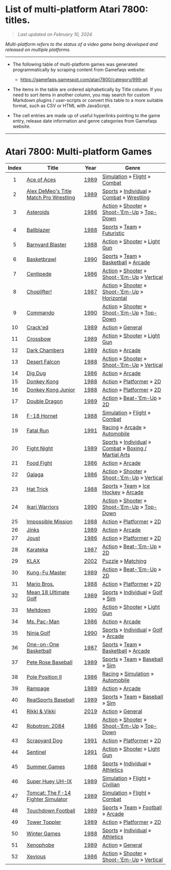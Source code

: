 ﻿# List of multi-platform Atari 7800∶ titles.

> *Last updated on February 10, 2024*

_Multi-platform refers to the status of a video game being developed and released on multiple platforms._

-----------------------------

 - The following table of multi-platform games was generated programmatically by scraping content from Gamefaqs website: 

    - https://gamefaqs.gamespot.com/atari7800/category/999-all
      
 - The items in the table are ordered alphabetically by Title column. If you need to sort items in another column, you may search for custom Markdown plugins / user-scripts or convert this table to a more suitable format, such as CSV or HTML with JavaScript.

 - The cell entries are made up of useful hyperlinks pointing to the game entry, release date information and genre categories from Gamefaqs website.

-----------------------------
# Atari 7800∶ Multi-platform Games
|Index|Title|Year|Genre|
|:--:|--|--|--|
|1|<a href="https://gamefaqs.gamespot.com/atari7800/585374-ace-of-aces" target="_blank" rel="noopener noreferrer">Ace of Aces</a>|<a href="https://gamefaqs.gamespot.com/atari7800/585374-ace-of-aces/data" target="_blank" rel="noopener noreferrer">1989</a>|<a href="https://gamefaqs.gamespot.com/atari7800/category/46-simulation" target="_blank" rel="noopener noreferrer">Simulation</a> &raquo; <a href="https://gamefaqs.gamespot.com/atari7800/category/68-simulation-flight" target="_blank" rel="noopener noreferrer">Flight</a> &raquo; <a href="https://gamefaqs.gamespot.com/atari7800/category/130-simulation-flight-combat" target="_blank" rel="noopener noreferrer">Combat</a>|
|2|<a href="https://gamefaqs.gamespot.com/atari7800/585433-alex-demeos-title-match-pro-wrestling" target="_blank" rel="noopener noreferrer">Alex DeMeo's Title Match Pro Wrestling</a>|<a href="https://gamefaqs.gamespot.com/atari7800/585433-alex-demeos-title-match-pro-wrestling/data" target="_blank" rel="noopener noreferrer">1989</a>|<a href="https://gamefaqs.gamespot.com/atari7800/category/43-sports" target="_blank" rel="noopener noreferrer">Sports</a> &raquo; <a href="https://gamefaqs.gamespot.com/atari7800/category/92-sports-individual" target="_blank" rel="noopener noreferrer">Individual</a> &raquo; <a href="https://gamefaqs.gamespot.com/atari7800/category/312-sports-individual-combat" target="_blank" rel="noopener noreferrer">Combat</a> &raquo; <a href="https://gamefaqs.gamespot.com/atari7800/category/93-sports-individual-combat-wrestling" target="_blank" rel="noopener noreferrer">Wrestling</a>|
|3|<a href="https://gamefaqs.gamespot.com/atari7800/585376-asteroids" target="_blank" rel="noopener noreferrer">Asteroids</a>|<a href="https://gamefaqs.gamespot.com/atari7800/585376-asteroids/data" target="_blank" rel="noopener noreferrer">1986</a>|<a href="https://gamefaqs.gamespot.com/atari7800/category/54-action" target="_blank" rel="noopener noreferrer">Action</a> &raquo; <a href="https://gamefaqs.gamespot.com/atari7800/category/55-action-shooter" target="_blank" rel="noopener noreferrer">Shooter</a> &raquo; <a href="https://gamefaqs.gamespot.com/atari7800/category/313-action-shooter-shoot-em-up" target="_blank" rel="noopener noreferrer">Shoot-&#039;Em-Up</a> &raquo; <a href="https://gamefaqs.gamespot.com/atari7800/category/272-action-shooter-shoot-em-up-top-down" target="_blank" rel="noopener noreferrer">Top-Down</a>|
|4|<a href="https://gamefaqs.gamespot.com/atari7800/585377-ballblazer" target="_blank" rel="noopener noreferrer">Ballblazer</a>|<a href="https://gamefaqs.gamespot.com/atari7800/585377-ballblazer/data" target="_blank" rel="noopener noreferrer">1988</a>|<a href="https://gamefaqs.gamespot.com/atari7800/category/43-sports" target="_blank" rel="noopener noreferrer">Sports</a> &raquo; <a href="https://gamefaqs.gamespot.com/atari7800/category/91-sports-team" target="_blank" rel="noopener noreferrer">Team</a> &raquo; <a href="https://gamefaqs.gamespot.com/atari7800/category/107-sports-team-futuristic" target="_blank" rel="noopener noreferrer">Futuristic</a>|
|5|<a href="https://gamefaqs.gamespot.com/atari7800/585378-barnyard-blaster" target="_blank" rel="noopener noreferrer">Barnyard Blaster</a>|<a href="https://gamefaqs.gamespot.com/atari7800/585378-barnyard-blaster/data" target="_blank" rel="noopener noreferrer">1988</a>|<a href="https://gamefaqs.gamespot.com/atari7800/category/54-action" target="_blank" rel="noopener noreferrer">Action</a> &raquo; <a href="https://gamefaqs.gamespot.com/atari7800/category/55-action-shooter" target="_blank" rel="noopener noreferrer">Shooter</a> &raquo; <a href="https://gamefaqs.gamespot.com/atari7800/category/239-action-shooter-light-gun" target="_blank" rel="noopener noreferrer">Light Gun</a>|
|6|<a href="https://gamefaqs.gamespot.com/atari7800/585379-basketbrawl" target="_blank" rel="noopener noreferrer">Basketbrawl</a>|<a href="https://gamefaqs.gamespot.com/atari7800/585379-basketbrawl/data" target="_blank" rel="noopener noreferrer">1990</a>|<a href="https://gamefaqs.gamespot.com/atari7800/category/43-sports" target="_blank" rel="noopener noreferrer">Sports</a> &raquo; <a href="https://gamefaqs.gamespot.com/atari7800/category/91-sports-team" target="_blank" rel="noopener noreferrer">Team</a> &raquo; <a href="https://gamefaqs.gamespot.com/atari7800/category/95-sports-team-basketball" target="_blank" rel="noopener noreferrer">Basketball</a> &raquo; <a href="https://gamefaqs.gamespot.com/atari7800/category/202-sports-team-basketball-arcade" target="_blank" rel="noopener noreferrer">Arcade</a>|
|7|<a href="https://gamefaqs.gamespot.com/atari7800/585380-centipede" target="_blank" rel="noopener noreferrer">Centipede</a>|<a href="https://gamefaqs.gamespot.com/atari7800/585380-centipede/data" target="_blank" rel="noopener noreferrer">1986</a>|<a href="https://gamefaqs.gamespot.com/atari7800/category/54-action" target="_blank" rel="noopener noreferrer">Action</a> &raquo; <a href="https://gamefaqs.gamespot.com/atari7800/category/55-action-shooter" target="_blank" rel="noopener noreferrer">Shooter</a> &raquo; <a href="https://gamefaqs.gamespot.com/atari7800/category/313-action-shooter-shoot-em-up" target="_blank" rel="noopener noreferrer">Shoot-&#039;Em-Up</a> &raquo; <a href="https://gamefaqs.gamespot.com/atari7800/category/83-action-shooter-shoot-em-up-vertical" target="_blank" rel="noopener noreferrer">Vertical</a>|
|8|<a href="https://gamefaqs.gamespot.com/atari7800/585381-choplifter" target="_blank" rel="noopener noreferrer">Choplifter!</a>|<a href="https://gamefaqs.gamespot.com/atari7800/585381-choplifter/data" target="_blank" rel="noopener noreferrer">1987</a>|<a href="https://gamefaqs.gamespot.com/atari7800/category/54-action" target="_blank" rel="noopener noreferrer">Action</a> &raquo; <a href="https://gamefaqs.gamespot.com/atari7800/category/55-action-shooter" target="_blank" rel="noopener noreferrer">Shooter</a> &raquo; <a href="https://gamefaqs.gamespot.com/atari7800/category/313-action-shooter-shoot-em-up" target="_blank" rel="noopener noreferrer">Shoot-&#039;Em-Up</a> &raquo; <a href="https://gamefaqs.gamespot.com/atari7800/category/185-action-shooter-shoot-em-up-horizontal" target="_blank" rel="noopener noreferrer">Horizontal</a>|
|9|<a href="https://gamefaqs.gamespot.com/atari7800/585382-commando" target="_blank" rel="noopener noreferrer">Commando</a>|<a href="https://gamefaqs.gamespot.com/atari7800/585382-commando/data" target="_blank" rel="noopener noreferrer">1990</a>|<a href="https://gamefaqs.gamespot.com/atari7800/category/54-action" target="_blank" rel="noopener noreferrer">Action</a> &raquo; <a href="https://gamefaqs.gamespot.com/atari7800/category/55-action-shooter" target="_blank" rel="noopener noreferrer">Shooter</a> &raquo; <a href="https://gamefaqs.gamespot.com/atari7800/category/313-action-shooter-shoot-em-up" target="_blank" rel="noopener noreferrer">Shoot-&#039;Em-Up</a> &raquo; <a href="https://gamefaqs.gamespot.com/atari7800/category/272-action-shooter-shoot-em-up-top-down" target="_blank" rel="noopener noreferrer">Top-Down</a>|
|10|<a href="https://gamefaqs.gamespot.com/atari7800/585383-cracked" target="_blank" rel="noopener noreferrer">Crack'ed</a>|<a href="https://gamefaqs.gamespot.com/atari7800/585383-cracked/data" target="_blank" rel="noopener noreferrer">1989</a>|<a href="https://gamefaqs.gamespot.com/atari7800/category/54-action" target="_blank" rel="noopener noreferrer">Action</a> &raquo; <a href="https://gamefaqs.gamespot.com/atari7800/category/250-action-general" target="_blank" rel="noopener noreferrer">General</a>|
|11|<a href="https://gamefaqs.gamespot.com/atari7800/585384-crossbow" target="_blank" rel="noopener noreferrer">Crossbow</a>|<a href="https://gamefaqs.gamespot.com/atari7800/585384-crossbow/data" target="_blank" rel="noopener noreferrer">1989</a>|<a href="https://gamefaqs.gamespot.com/atari7800/category/54-action" target="_blank" rel="noopener noreferrer">Action</a> &raquo; <a href="https://gamefaqs.gamespot.com/atari7800/category/55-action-shooter" target="_blank" rel="noopener noreferrer">Shooter</a> &raquo; <a href="https://gamefaqs.gamespot.com/atari7800/category/239-action-shooter-light-gun" target="_blank" rel="noopener noreferrer">Light Gun</a>|
|12|<a href="https://gamefaqs.gamespot.com/atari7800/585385-dark-chambers" target="_blank" rel="noopener noreferrer">Dark Chambers</a>|<a href="https://gamefaqs.gamespot.com/atari7800/585385-dark-chambers/data" target="_blank" rel="noopener noreferrer">1989</a>|<a href="https://gamefaqs.gamespot.com/atari7800/category/54-action" target="_blank" rel="noopener noreferrer">Action</a> &raquo; <a href="https://gamefaqs.gamespot.com/atari7800/category/289-action-arcade" target="_blank" rel="noopener noreferrer">Arcade</a>|
|13|<a href="https://gamefaqs.gamespot.com/atari7800/585386-desert-falcon" target="_blank" rel="noopener noreferrer">Desert Falcon</a>|<a href="https://gamefaqs.gamespot.com/atari7800/585386-desert-falcon/data" target="_blank" rel="noopener noreferrer">1988</a>|<a href="https://gamefaqs.gamespot.com/atari7800/category/54-action" target="_blank" rel="noopener noreferrer">Action</a> &raquo; <a href="https://gamefaqs.gamespot.com/atari7800/category/55-action-shooter" target="_blank" rel="noopener noreferrer">Shooter</a> &raquo; <a href="https://gamefaqs.gamespot.com/atari7800/category/313-action-shooter-shoot-em-up" target="_blank" rel="noopener noreferrer">Shoot-&#039;Em-Up</a> &raquo; <a href="https://gamefaqs.gamespot.com/atari7800/category/83-action-shooter-shoot-em-up-vertical" target="_blank" rel="noopener noreferrer">Vertical</a>|
|14|<a href="https://gamefaqs.gamespot.com/atari7800/585388-dig-dug" target="_blank" rel="noopener noreferrer">Dig Dug</a>|<a href="https://gamefaqs.gamespot.com/atari7800/585388-dig-dug/data" target="_blank" rel="noopener noreferrer">1986</a>|<a href="https://gamefaqs.gamespot.com/atari7800/category/54-action" target="_blank" rel="noopener noreferrer">Action</a> &raquo; <a href="https://gamefaqs.gamespot.com/atari7800/category/289-action-arcade" target="_blank" rel="noopener noreferrer">Arcade</a>|
|15|<a href="https://gamefaqs.gamespot.com/atari7800/585389-donkey-kong" target="_blank" rel="noopener noreferrer">Donkey Kong</a>|<a href="https://gamefaqs.gamespot.com/atari7800/585389-donkey-kong/data" target="_blank" rel="noopener noreferrer">1988</a>|<a href="https://gamefaqs.gamespot.com/atari7800/category/54-action" target="_blank" rel="noopener noreferrer">Action</a> &raquo; <a href="https://gamefaqs.gamespot.com/atari7800/category/56-action-platformer" target="_blank" rel="noopener noreferrer">Platformer</a> &raquo; <a href="https://gamefaqs.gamespot.com/atari7800/category/84-action-platformer-2d" target="_blank" rel="noopener noreferrer">2D</a>|
|16|<a href="https://gamefaqs.gamespot.com/atari7800/585390-donkey-kong-junior" target="_blank" rel="noopener noreferrer">Donkey Kong Junior</a>|<a href="https://gamefaqs.gamespot.com/atari7800/585390-donkey-kong-junior/data" target="_blank" rel="noopener noreferrer">1988</a>|<a href="https://gamefaqs.gamespot.com/atari7800/category/54-action" target="_blank" rel="noopener noreferrer">Action</a> &raquo; <a href="https://gamefaqs.gamespot.com/atari7800/category/56-action-platformer" target="_blank" rel="noopener noreferrer">Platformer</a> &raquo; <a href="https://gamefaqs.gamespot.com/atari7800/category/84-action-platformer-2d" target="_blank" rel="noopener noreferrer">2D</a>|
|17|<a href="https://gamefaqs.gamespot.com/atari7800/585391-double-dragon" target="_blank" rel="noopener noreferrer">Double Dragon</a>|<a href="https://gamefaqs.gamespot.com/atari7800/585391-double-dragon/data" target="_blank" rel="noopener noreferrer">1989</a>|<a href="https://gamefaqs.gamespot.com/atari7800/category/54-action" target="_blank" rel="noopener noreferrer">Action</a> &raquo; <a href="https://gamefaqs.gamespot.com/atari7800/category/318-action-beat-em-up" target="_blank" rel="noopener noreferrer">Beat-&#039;Em-Up</a> &raquo; <a href="https://gamefaqs.gamespot.com/atari7800/category/160-action-beat-em-up-2d" target="_blank" rel="noopener noreferrer">2D</a>|
|18|<a href="https://gamefaqs.gamespot.com/atari7800/585394-f-18-hornet" target="_blank" rel="noopener noreferrer">F-18 Hornet</a>|<a href="https://gamefaqs.gamespot.com/atari7800/585394-f-18-hornet/data" target="_blank" rel="noopener noreferrer">1988</a>|<a href="https://gamefaqs.gamespot.com/atari7800/category/46-simulation" target="_blank" rel="noopener noreferrer">Simulation</a> &raquo; <a href="https://gamefaqs.gamespot.com/atari7800/category/68-simulation-flight" target="_blank" rel="noopener noreferrer">Flight</a> &raquo; <a href="https://gamefaqs.gamespot.com/atari7800/category/130-simulation-flight-combat" target="_blank" rel="noopener noreferrer">Combat</a>|
|19|<a href="https://gamefaqs.gamespot.com/atari7800/585395-fatal-run" target="_blank" rel="noopener noreferrer">Fatal Run</a>|<a href="https://gamefaqs.gamespot.com/atari7800/585395-fatal-run/data" target="_blank" rel="noopener noreferrer">1991</a>|<a href="https://gamefaqs.gamespot.com/atari7800/category/47-racing" target="_blank" rel="noopener noreferrer">Racing</a> &raquo; <a href="https://gamefaqs.gamespot.com/atari7800/category/314-racing-arcade" target="_blank" rel="noopener noreferrer">Arcade</a> &raquo; <a href="https://gamefaqs.gamespot.com/atari7800/category/232-racing-arcade-automobile" target="_blank" rel="noopener noreferrer">Automobile</a>|
|20|<a href="https://gamefaqs.gamespot.com/atari7800/585396-fight-night" target="_blank" rel="noopener noreferrer">Fight Night</a>|<a href="https://gamefaqs.gamespot.com/atari7800/585396-fight-night/data" target="_blank" rel="noopener noreferrer">1989</a>|<a href="https://gamefaqs.gamespot.com/atari7800/category/43-sports" target="_blank" rel="noopener noreferrer">Sports</a> &raquo; <a href="https://gamefaqs.gamespot.com/atari7800/category/92-sports-individual" target="_blank" rel="noopener noreferrer">Individual</a> &raquo; <a href="https://gamefaqs.gamespot.com/atari7800/category/312-sports-individual-combat" target="_blank" rel="noopener noreferrer">Combat</a> &raquo; <a href="https://gamefaqs.gamespot.com/atari7800/category/104-sports-individual-combat-boxing-martial-arts" target="_blank" rel="noopener noreferrer">Boxing / Martial Arts</a>|
|21|<a href="https://gamefaqs.gamespot.com/atari7800/585397-food-fight" target="_blank" rel="noopener noreferrer">Food Fight</a>|<a href="https://gamefaqs.gamespot.com/atari7800/585397-food-fight/data" target="_blank" rel="noopener noreferrer">1986</a>|<a href="https://gamefaqs.gamespot.com/atari7800/category/54-action" target="_blank" rel="noopener noreferrer">Action</a> &raquo; <a href="https://gamefaqs.gamespot.com/atari7800/category/289-action-arcade" target="_blank" rel="noopener noreferrer">Arcade</a>|
|22|<a href="https://gamefaqs.gamespot.com/atari7800/585398-galaga" target="_blank" rel="noopener noreferrer">Galaga</a>|<a href="https://gamefaqs.gamespot.com/atari7800/585398-galaga/data" target="_blank" rel="noopener noreferrer">1986</a>|<a href="https://gamefaqs.gamespot.com/atari7800/category/54-action" target="_blank" rel="noopener noreferrer">Action</a> &raquo; <a href="https://gamefaqs.gamespot.com/atari7800/category/55-action-shooter" target="_blank" rel="noopener noreferrer">Shooter</a> &raquo; <a href="https://gamefaqs.gamespot.com/atari7800/category/313-action-shooter-shoot-em-up" target="_blank" rel="noopener noreferrer">Shoot-&#039;Em-Up</a> &raquo; <a href="https://gamefaqs.gamespot.com/atari7800/category/83-action-shooter-shoot-em-up-vertical" target="_blank" rel="noopener noreferrer">Vertical</a>|
|23|<a href="https://gamefaqs.gamespot.com/atari7800/585399-hat-trick" target="_blank" rel="noopener noreferrer">Hat Trick</a>|<a href="https://gamefaqs.gamespot.com/atari7800/585399-hat-trick/data" target="_blank" rel="noopener noreferrer">1988</a>|<a href="https://gamefaqs.gamespot.com/atari7800/category/43-sports" target="_blank" rel="noopener noreferrer">Sports</a> &raquo; <a href="https://gamefaqs.gamespot.com/atari7800/category/91-sports-team" target="_blank" rel="noopener noreferrer">Team</a> &raquo; <a href="https://gamefaqs.gamespot.com/atari7800/category/99-sports-team-ice-hockey" target="_blank" rel="noopener noreferrer">Ice Hockey</a> &raquo; <a href="https://gamefaqs.gamespot.com/atari7800/category/208-sports-team-ice-hockey-arcade" target="_blank" rel="noopener noreferrer">Arcade</a>|
|24|<a href="https://gamefaqs.gamespot.com/atari7800/585400-ikari-warriors" target="_blank" rel="noopener noreferrer">Ikari Warriors</a>|<a href="https://gamefaqs.gamespot.com/atari7800/585400-ikari-warriors/data" target="_blank" rel="noopener noreferrer">1990</a>|<a href="https://gamefaqs.gamespot.com/atari7800/category/54-action" target="_blank" rel="noopener noreferrer">Action</a> &raquo; <a href="https://gamefaqs.gamespot.com/atari7800/category/55-action-shooter" target="_blank" rel="noopener noreferrer">Shooter</a> &raquo; <a href="https://gamefaqs.gamespot.com/atari7800/category/313-action-shooter-shoot-em-up" target="_blank" rel="noopener noreferrer">Shoot-&#039;Em-Up</a> &raquo; <a href="https://gamefaqs.gamespot.com/atari7800/category/272-action-shooter-shoot-em-up-top-down" target="_blank" rel="noopener noreferrer">Top-Down</a>|
|25|<a href="https://gamefaqs.gamespot.com/atari7800/585401-impossible-mission" target="_blank" rel="noopener noreferrer">Impossible Mission</a>|<a href="https://gamefaqs.gamespot.com/atari7800/585401-impossible-mission/data" target="_blank" rel="noopener noreferrer">1988</a>|<a href="https://gamefaqs.gamespot.com/atari7800/category/54-action" target="_blank" rel="noopener noreferrer">Action</a> &raquo; <a href="https://gamefaqs.gamespot.com/atari7800/category/56-action-platformer" target="_blank" rel="noopener noreferrer">Platformer</a> &raquo; <a href="https://gamefaqs.gamespot.com/atari7800/category/84-action-platformer-2d" target="_blank" rel="noopener noreferrer">2D</a>|
|26|<a href="https://gamefaqs.gamespot.com/atari7800/585402-jinks" target="_blank" rel="noopener noreferrer">Jinks</a>|<a href="https://gamefaqs.gamespot.com/atari7800/585402-jinks/data" target="_blank" rel="noopener noreferrer">1989</a>|<a href="https://gamefaqs.gamespot.com/atari7800/category/54-action" target="_blank" rel="noopener noreferrer">Action</a> &raquo; <a href="https://gamefaqs.gamespot.com/atari7800/category/289-action-arcade" target="_blank" rel="noopener noreferrer">Arcade</a>|
|27|<a href="https://gamefaqs.gamespot.com/atari7800/585403-joust" target="_blank" rel="noopener noreferrer">Joust</a>|<a href="https://gamefaqs.gamespot.com/atari7800/585403-joust/data" target="_blank" rel="noopener noreferrer">1986</a>|<a href="https://gamefaqs.gamespot.com/atari7800/category/54-action" target="_blank" rel="noopener noreferrer">Action</a> &raquo; <a href="https://gamefaqs.gamespot.com/atari7800/category/56-action-platformer" target="_blank" rel="noopener noreferrer">Platformer</a> &raquo; <a href="https://gamefaqs.gamespot.com/atari7800/category/84-action-platformer-2d" target="_blank" rel="noopener noreferrer">2D</a>|
|28|<a href="https://gamefaqs.gamespot.com/atari7800/585404-karateka" target="_blank" rel="noopener noreferrer">Karateka</a>|<a href="https://gamefaqs.gamespot.com/atari7800/585404-karateka/data" target="_blank" rel="noopener noreferrer">1987</a>|<a href="https://gamefaqs.gamespot.com/atari7800/category/54-action" target="_blank" rel="noopener noreferrer">Action</a> &raquo; <a href="https://gamefaqs.gamespot.com/atari7800/category/318-action-beat-em-up" target="_blank" rel="noopener noreferrer">Beat-&#039;Em-Up</a> &raquo; <a href="https://gamefaqs.gamespot.com/atari7800/category/160-action-beat-em-up-2d" target="_blank" rel="noopener noreferrer">2D</a>|
|29|<a href="https://gamefaqs.gamespot.com/atari7800/585405-klax" target="_blank" rel="noopener noreferrer">KLAX</a>|<a href="https://gamefaqs.gamespot.com/atari7800/585405-klax/data" target="_blank" rel="noopener noreferrer">2002</a>|<a href="https://gamefaqs.gamespot.com/atari7800/category/173-puzzle" target="_blank" rel="noopener noreferrer">Puzzle</a> &raquo; <a href="https://gamefaqs.gamespot.com/atari7800/category/283-puzzle-matching" target="_blank" rel="noopener noreferrer">Matching</a>|
|30|<a href="https://gamefaqs.gamespot.com/atari7800/585406-kung-fu-master" target="_blank" rel="noopener noreferrer">Kung-Fu Master</a>|<a href="https://gamefaqs.gamespot.com/atari7800/585406-kung-fu-master/data" target="_blank" rel="noopener noreferrer">1989</a>|<a href="https://gamefaqs.gamespot.com/atari7800/category/54-action" target="_blank" rel="noopener noreferrer">Action</a> &raquo; <a href="https://gamefaqs.gamespot.com/atari7800/category/318-action-beat-em-up" target="_blank" rel="noopener noreferrer">Beat-&#039;Em-Up</a> &raquo; <a href="https://gamefaqs.gamespot.com/atari7800/category/160-action-beat-em-up-2d" target="_blank" rel="noopener noreferrer">2D</a>|
|31|<a href="https://gamefaqs.gamespot.com/atari7800/585408-mario-bros" target="_blank" rel="noopener noreferrer">Mario Bros.</a>|<a href="https://gamefaqs.gamespot.com/atari7800/585408-mario-bros/data" target="_blank" rel="noopener noreferrer">1988</a>|<a href="https://gamefaqs.gamespot.com/atari7800/category/54-action" target="_blank" rel="noopener noreferrer">Action</a> &raquo; <a href="https://gamefaqs.gamespot.com/atari7800/category/56-action-platformer" target="_blank" rel="noopener noreferrer">Platformer</a> &raquo; <a href="https://gamefaqs.gamespot.com/atari7800/category/84-action-platformer-2d" target="_blank" rel="noopener noreferrer">2D</a>|
|32|<a href="https://gamefaqs.gamespot.com/atari7800/585410-mean-18-ultimate-golf" target="_blank" rel="noopener noreferrer">Mean 18 Ultimate Golf</a>|<a href="https://gamefaqs.gamespot.com/atari7800/585410-mean-18-ultimate-golf/data" target="_blank" rel="noopener noreferrer">1989</a>|<a href="https://gamefaqs.gamespot.com/atari7800/category/43-sports" target="_blank" rel="noopener noreferrer">Sports</a> &raquo; <a href="https://gamefaqs.gamespot.com/atari7800/category/92-sports-individual" target="_blank" rel="noopener noreferrer">Individual</a> &raquo; <a href="https://gamefaqs.gamespot.com/atari7800/category/98-sports-individual-golf" target="_blank" rel="noopener noreferrer">Golf</a> &raquo; <a href="https://gamefaqs.gamespot.com/atari7800/category/207-sports-individual-golf-sim" target="_blank" rel="noopener noreferrer">Sim</a>|
|33|<a href="https://gamefaqs.gamespot.com/atari7800/585411-meltdown" target="_blank" rel="noopener noreferrer">Meltdown</a>|<a href="https://gamefaqs.gamespot.com/atari7800/585411-meltdown/data" target="_blank" rel="noopener noreferrer">1990</a>|<a href="https://gamefaqs.gamespot.com/atari7800/category/54-action" target="_blank" rel="noopener noreferrer">Action</a> &raquo; <a href="https://gamefaqs.gamespot.com/atari7800/category/55-action-shooter" target="_blank" rel="noopener noreferrer">Shooter</a> &raquo; <a href="https://gamefaqs.gamespot.com/atari7800/category/239-action-shooter-light-gun" target="_blank" rel="noopener noreferrer">Light Gun</a>|
|34|<a href="https://gamefaqs.gamespot.com/atari7800/585414-ms-pac-man" target="_blank" rel="noopener noreferrer">Ms. Pac-Man</a>|<a href="https://gamefaqs.gamespot.com/atari7800/585414-ms-pac-man/data" target="_blank" rel="noopener noreferrer">1986</a>|<a href="https://gamefaqs.gamespot.com/atari7800/category/54-action" target="_blank" rel="noopener noreferrer">Action</a> &raquo; <a href="https://gamefaqs.gamespot.com/atari7800/category/289-action-arcade" target="_blank" rel="noopener noreferrer">Arcade</a>|
|35|<a href="https://gamefaqs.gamespot.com/atari7800/585416-ninja-golf" target="_blank" rel="noopener noreferrer">Ninja Golf</a>|<a href="https://gamefaqs.gamespot.com/atari7800/585416-ninja-golf/data" target="_blank" rel="noopener noreferrer">1990</a>|<a href="https://gamefaqs.gamespot.com/atari7800/category/43-sports" target="_blank" rel="noopener noreferrer">Sports</a> &raquo; <a href="https://gamefaqs.gamespot.com/atari7800/category/92-sports-individual" target="_blank" rel="noopener noreferrer">Individual</a> &raquo; <a href="https://gamefaqs.gamespot.com/atari7800/category/98-sports-individual-golf" target="_blank" rel="noopener noreferrer">Golf</a> &raquo; <a href="https://gamefaqs.gamespot.com/atari7800/category/206-sports-individual-golf-arcade" target="_blank" rel="noopener noreferrer">Arcade</a>|
|36|<a href="https://gamefaqs.gamespot.com/atari7800/585417-one-on-one-basketball" target="_blank" rel="noopener noreferrer">One-on-One Basketball</a>|<a href="https://gamefaqs.gamespot.com/atari7800/585417-one-on-one-basketball/data" target="_blank" rel="noopener noreferrer">1987</a>|<a href="https://gamefaqs.gamespot.com/atari7800/category/43-sports" target="_blank" rel="noopener noreferrer">Sports</a> &raquo; <a href="https://gamefaqs.gamespot.com/atari7800/category/91-sports-team" target="_blank" rel="noopener noreferrer">Team</a> &raquo; <a href="https://gamefaqs.gamespot.com/atari7800/category/95-sports-team-basketball" target="_blank" rel="noopener noreferrer">Basketball</a> &raquo; <a href="https://gamefaqs.gamespot.com/atari7800/category/202-sports-team-basketball-arcade" target="_blank" rel="noopener noreferrer">Arcade</a>|
|37|<a href="https://gamefaqs.gamespot.com/atari7800/585418-pete-rose-baseball" target="_blank" rel="noopener noreferrer">Pete Rose Baseball</a>|<a href="https://gamefaqs.gamespot.com/atari7800/585418-pete-rose-baseball/data" target="_blank" rel="noopener noreferrer">1989</a>|<a href="https://gamefaqs.gamespot.com/atari7800/category/43-sports" target="_blank" rel="noopener noreferrer">Sports</a> &raquo; <a href="https://gamefaqs.gamespot.com/atari7800/category/91-sports-team" target="_blank" rel="noopener noreferrer">Team</a> &raquo; <a href="https://gamefaqs.gamespot.com/atari7800/category/94-sports-team-baseball" target="_blank" rel="noopener noreferrer">Baseball</a> &raquo; <a href="https://gamefaqs.gamespot.com/atari7800/category/201-sports-team-baseball-sim" target="_blank" rel="noopener noreferrer">Sim</a>|
|38|<a href="https://gamefaqs.gamespot.com/atari7800/585420-pole-position-ii" target="_blank" rel="noopener noreferrer">Pole Position II</a>|<a href="https://gamefaqs.gamespot.com/atari7800/585420-pole-position-ii/data" target="_blank" rel="noopener noreferrer">1986</a>|<a href="https://gamefaqs.gamespot.com/atari7800/category/47-racing" target="_blank" rel="noopener noreferrer">Racing</a> &raquo; <a href="https://gamefaqs.gamespot.com/atari7800/category/315-racing-simulation" target="_blank" rel="noopener noreferrer">Simulation</a> &raquo; <a href="https://gamefaqs.gamespot.com/atari7800/category/138-racing-simulation-automobile" target="_blank" rel="noopener noreferrer">Automobile</a>|
|39|<a href="https://gamefaqs.gamespot.com/atari7800/585422-rampage" target="_blank" rel="noopener noreferrer">Rampage</a>|<a href="https://gamefaqs.gamespot.com/atari7800/585422-rampage/data" target="_blank" rel="noopener noreferrer">1989</a>|<a href="https://gamefaqs.gamespot.com/atari7800/category/54-action" target="_blank" rel="noopener noreferrer">Action</a> &raquo; <a href="https://gamefaqs.gamespot.com/atari7800/category/289-action-arcade" target="_blank" rel="noopener noreferrer">Arcade</a>|
|40|<a href="https://gamefaqs.gamespot.com/atari7800/585423-realsports-baseball" target="_blank" rel="noopener noreferrer">RealSports Baseball</a>|<a href="https://gamefaqs.gamespot.com/atari7800/585423-realsports-baseball/data" target="_blank" rel="noopener noreferrer">1989</a>|<a href="https://gamefaqs.gamespot.com/atari7800/category/43-sports" target="_blank" rel="noopener noreferrer">Sports</a> &raquo; <a href="https://gamefaqs.gamespot.com/atari7800/category/91-sports-team" target="_blank" rel="noopener noreferrer">Team</a> &raquo; <a href="https://gamefaqs.gamespot.com/atari7800/category/94-sports-team-baseball" target="_blank" rel="noopener noreferrer">Baseball</a> &raquo; <a href="https://gamefaqs.gamespot.com/atari7800/category/201-sports-team-baseball-sim" target="_blank" rel="noopener noreferrer">Sim</a>|
|41|<a href="https://gamefaqs.gamespot.com/atari7800/288736-rikki-and-vikki" target="_blank" rel="noopener noreferrer">Rikki & Vikki</a>|<a href="https://gamefaqs.gamespot.com/atari7800/288736-rikki-and-vikki/data" target="_blank" rel="noopener noreferrer">2019</a>|<a href="https://gamefaqs.gamespot.com/atari7800/category/54-action" target="_blank" rel="noopener noreferrer">Action</a> &raquo; <a href="https://gamefaqs.gamespot.com/atari7800/category/250-action-general" target="_blank" rel="noopener noreferrer">General</a>|
|42|<a href="https://gamefaqs.gamespot.com/atari7800/585425-robotron-2084" target="_blank" rel="noopener noreferrer">Robotron: 2084</a>|<a href="https://gamefaqs.gamespot.com/atari7800/585425-robotron-2084/data" target="_blank" rel="noopener noreferrer">1986</a>|<a href="https://gamefaqs.gamespot.com/atari7800/category/54-action" target="_blank" rel="noopener noreferrer">Action</a> &raquo; <a href="https://gamefaqs.gamespot.com/atari7800/category/55-action-shooter" target="_blank" rel="noopener noreferrer">Shooter</a> &raquo; <a href="https://gamefaqs.gamespot.com/atari7800/category/313-action-shooter-shoot-em-up" target="_blank" rel="noopener noreferrer">Shoot-&#039;Em-Up</a> &raquo; <a href="https://gamefaqs.gamespot.com/atari7800/category/272-action-shooter-shoot-em-up-top-down" target="_blank" rel="noopener noreferrer">Top-Down</a>|
|43|<a href="https://gamefaqs.gamespot.com/atari7800/585427-scrapyard-dog" target="_blank" rel="noopener noreferrer">Scrapyard Dog</a>|<a href="https://gamefaqs.gamespot.com/atari7800/585427-scrapyard-dog/data" target="_blank" rel="noopener noreferrer">1991</a>|<a href="https://gamefaqs.gamespot.com/atari7800/category/54-action" target="_blank" rel="noopener noreferrer">Action</a> &raquo; <a href="https://gamefaqs.gamespot.com/atari7800/category/56-action-platformer" target="_blank" rel="noopener noreferrer">Platformer</a> &raquo; <a href="https://gamefaqs.gamespot.com/atari7800/category/84-action-platformer-2d" target="_blank" rel="noopener noreferrer">2D</a>|
|44|<a href="https://gamefaqs.gamespot.com/atari7800/585428-sentinel" target="_blank" rel="noopener noreferrer">Sentinel</a>|<a href="https://gamefaqs.gamespot.com/atari7800/585428-sentinel/data" target="_blank" rel="noopener noreferrer">1991</a>|<a href="https://gamefaqs.gamespot.com/atari7800/category/54-action" target="_blank" rel="noopener noreferrer">Action</a> &raquo; <a href="https://gamefaqs.gamespot.com/atari7800/category/55-action-shooter" target="_blank" rel="noopener noreferrer">Shooter</a> &raquo; <a href="https://gamefaqs.gamespot.com/atari7800/category/239-action-shooter-light-gun" target="_blank" rel="noopener noreferrer">Light Gun</a>|
|45|<a href="https://gamefaqs.gamespot.com/atari7800/585429-summer-games" target="_blank" rel="noopener noreferrer">Summer Games</a>|<a href="https://gamefaqs.gamespot.com/atari7800/585429-summer-games/data" target="_blank" rel="noopener noreferrer">1988</a>|<a href="https://gamefaqs.gamespot.com/atari7800/category/43-sports" target="_blank" rel="noopener noreferrer">Sports</a> &raquo; <a href="https://gamefaqs.gamespot.com/atari7800/category/92-sports-individual" target="_blank" rel="noopener noreferrer">Individual</a> &raquo; <a href="https://gamefaqs.gamespot.com/atari7800/category/231-sports-individual-athletics" target="_blank" rel="noopener noreferrer">Athletics</a>|
|46|<a href="https://gamefaqs.gamespot.com/atari7800/585430-super-huey-uh-ix" target="_blank" rel="noopener noreferrer">Super Huey UH-IX</a>|<a href="https://gamefaqs.gamespot.com/atari7800/585430-super-huey-uh-ix/data" target="_blank" rel="noopener noreferrer">1989</a>|<a href="https://gamefaqs.gamespot.com/atari7800/category/46-simulation" target="_blank" rel="noopener noreferrer">Simulation</a> &raquo; <a href="https://gamefaqs.gamespot.com/atari7800/category/68-simulation-flight" target="_blank" rel="noopener noreferrer">Flight</a> &raquo; <a href="https://gamefaqs.gamespot.com/atari7800/category/157-simulation-flight-civilian" target="_blank" rel="noopener noreferrer">Civilian</a>|
|47|<a href="https://gamefaqs.gamespot.com/atari7800/585434-tomcat-the-f-14-fighter-simulator" target="_blank" rel="noopener noreferrer">Tomcat: The F-14 Fighter Simulator</a>|<a href="https://gamefaqs.gamespot.com/atari7800/585434-tomcat-the-f-14-fighter-simulator/data" target="_blank" rel="noopener noreferrer">1989</a>|<a href="https://gamefaqs.gamespot.com/atari7800/category/46-simulation" target="_blank" rel="noopener noreferrer">Simulation</a> &raquo; <a href="https://gamefaqs.gamespot.com/atari7800/category/68-simulation-flight" target="_blank" rel="noopener noreferrer">Flight</a> &raquo; <a href="https://gamefaqs.gamespot.com/atari7800/category/130-simulation-flight-combat" target="_blank" rel="noopener noreferrer">Combat</a>|
|48|<a href="https://gamefaqs.gamespot.com/atari7800/585435-touchdown-football" target="_blank" rel="noopener noreferrer">Touchdown Football</a>|<a href="https://gamefaqs.gamespot.com/atari7800/585435-touchdown-football/data" target="_blank" rel="noopener noreferrer">1989</a>|<a href="https://gamefaqs.gamespot.com/atari7800/category/43-sports" target="_blank" rel="noopener noreferrer">Sports</a> &raquo; <a href="https://gamefaqs.gamespot.com/atari7800/category/91-sports-team" target="_blank" rel="noopener noreferrer">Team</a> &raquo; <a href="https://gamefaqs.gamespot.com/atari7800/category/97-sports-team-football" target="_blank" rel="noopener noreferrer">Football</a> &raquo; <a href="https://gamefaqs.gamespot.com/atari7800/category/204-sports-team-football-arcade" target="_blank" rel="noopener noreferrer">Arcade</a>|
|49|<a href="https://gamefaqs.gamespot.com/atari7800/585436-tower-toppler" target="_blank" rel="noopener noreferrer">Tower Toppler</a>|<a href="https://gamefaqs.gamespot.com/atari7800/585436-tower-toppler/data" target="_blank" rel="noopener noreferrer">1989</a>|<a href="https://gamefaqs.gamespot.com/atari7800/category/54-action" target="_blank" rel="noopener noreferrer">Action</a> &raquo; <a href="https://gamefaqs.gamespot.com/atari7800/category/56-action-platformer" target="_blank" rel="noopener noreferrer">Platformer</a> &raquo; <a href="https://gamefaqs.gamespot.com/atari7800/category/84-action-platformer-2d" target="_blank" rel="noopener noreferrer">2D</a>|
|50|<a href="https://gamefaqs.gamespot.com/atari7800/585439-winter-games" target="_blank" rel="noopener noreferrer">Winter Games</a>|<a href="https://gamefaqs.gamespot.com/atari7800/585439-winter-games/data" target="_blank" rel="noopener noreferrer">1988</a>|<a href="https://gamefaqs.gamespot.com/atari7800/category/43-sports" target="_blank" rel="noopener noreferrer">Sports</a> &raquo; <a href="https://gamefaqs.gamespot.com/atari7800/category/92-sports-individual" target="_blank" rel="noopener noreferrer">Individual</a> &raquo; <a href="https://gamefaqs.gamespot.com/atari7800/category/231-sports-individual-athletics" target="_blank" rel="noopener noreferrer">Athletics</a>|
|51|<a href="https://gamefaqs.gamespot.com/atari7800/585440-xenophobe" target="_blank" rel="noopener noreferrer">Xenophobe</a>|<a href="https://gamefaqs.gamespot.com/atari7800/585440-xenophobe/data" target="_blank" rel="noopener noreferrer">1989</a>|<a href="https://gamefaqs.gamespot.com/atari7800/category/54-action" target="_blank" rel="noopener noreferrer">Action</a> &raquo; <a href="https://gamefaqs.gamespot.com/atari7800/category/250-action-general" target="_blank" rel="noopener noreferrer">General</a>|
|52|<a href="https://gamefaqs.gamespot.com/atari7800/585441-xevious" target="_blank" rel="noopener noreferrer">Xevious</a>|<a href="https://gamefaqs.gamespot.com/atari7800/585441-xevious/data" target="_blank" rel="noopener noreferrer">1986</a>|<a href="https://gamefaqs.gamespot.com/atari7800/category/54-action" target="_blank" rel="noopener noreferrer">Action</a> &raquo; <a href="https://gamefaqs.gamespot.com/atari7800/category/55-action-shooter" target="_blank" rel="noopener noreferrer">Shooter</a> &raquo; <a href="https://gamefaqs.gamespot.com/atari7800/category/313-action-shooter-shoot-em-up" target="_blank" rel="noopener noreferrer">Shoot-&#039;Em-Up</a> &raquo; <a href="https://gamefaqs.gamespot.com/atari7800/category/83-action-shooter-shoot-em-up-vertical" target="_blank" rel="noopener noreferrer">Vertical</a>|
